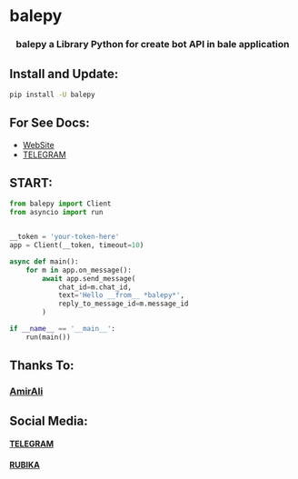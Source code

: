 # balepy

<h3 align="center"> balepy a Library Python for create bot API in bale application </h3>

## Install and Update:
```bash
pip install -U balepy
```

## For See Docs:
- <a href="https://balepy.github.io">WebSite</a>
- <a href="https://t.me/TheCommit">TELEGRAM</a>

## START:
```python
from balepy import Client
from asyncio import run


__token = 'your-token-here'
app = Client(__token, timeout=10)

async def main():
    for m in app.on_message():
        await app.send_message(
            chat_id=m.chat_id,
            text='Hello __from__ *balepy*',
            reply_to_message_id=m.message_id
        )

if __name__ == '__main__':
    run(main())
```


## Thanks To:
### <a href="https://github.com/metect">AmirAli</a>

## Social Media:
#### <a href="https://t.me/TheCommit">TELEGRAM</a>
#### <a href="https://rubika.ir/TheBalepy">RUBIKA</a>
